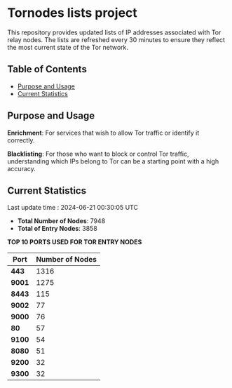 # Tornodes lists project

This repository provides updated lists of IP addresses associated with Tor relay nodes. The lists are refreshed every 30 minutes to ensure they reflect the most current state of the Tor network.

## Table of Contents

- [Purpose and Usage](#purpose-and-usage)
- [Current Statistics](#current-statistics)


## Purpose and Usage

**Enrichment**: For services that wish to allow Tor traffic or identify it correctly.

**Blacklisting**: For those who want to block or control Tor traffic, understanding which IPs belong to Tor can be a starting point with a high accuracy.

## Current Statistics

Last update time : 2024-06-21 00:30:05 UTC

- **Total Number of Nodes**: 7948
- **Total of Entry Nodes**: 3858

**TOP 10 PORTS USED FOR TOR ENTRY NODES**

| **Port** | **Number of Nodes** |
|------|-----------------|
| **443**   | 1316  |
| **9001**   | 1275  |
| **8443**   | 115  |
| **9002**   | 77  |
| **9000**   | 76  |
| **80**   | 57  |
| **9100**   | 54  |
| **8080**   | 51  |
| **9200**   | 32  |
| **9300**   | 32  |

